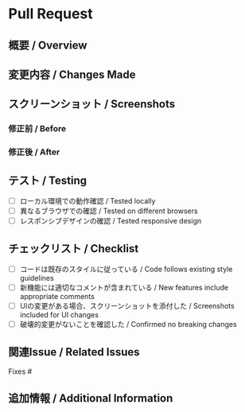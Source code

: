 # Pull Request

## 概要 / Overview
<!-- 変更内容を簡潔に説明してください / Briefly describe your changes -->

## 変更内容 / Changes Made
<!-- 実装した機能や修正した問題を詳しく説明してください / Describe the features implemented or issues fixed -->

## スクリーンショット / Screenshots
<!-- 
⚠️ **重要 / IMPORTANT**: 
UIに影響する変更の場合、必ず修正前後のスクリーンショットを添付してください
When making changes that affect the UI, you MUST include before/after screenshots

📖 詳細ガイド / Detailed Guide: .github/SCREENSHOT_GUIDE.md
-->

### 修正前 / Before
<!-- 変更前のスクリーンショットまたは「該当なし」と記載 / Screenshot before changes or write "Not applicable" -->

### 修正後 / After
<!-- 変更後のスクリーンショットを必ず添付 / Screenshot after changes (REQUIRED for UI changes) -->

## テスト / Testing
- [ ] ローカル環境での動作確認 / Tested locally
- [ ] 異なるブラウザでの確認 / Tested on different browsers
- [ ] レスポンシブデザインの確認 / Tested responsive design

## チェックリスト / Checklist
- [ ] コードは既存のスタイルに従っている / Code follows existing style guidelines
- [ ] 新機能には適切なコメントが含まれている / New features include appropriate comments
- [ ] UIの変更がある場合、スクリーンショットを添付した / Screenshots included for UI changes
- [ ] 破壊的変更がないことを確認した / Confirmed no breaking changes

## 関連Issue / Related Issues
Fixes #

## 追加情報 / Additional Information
<!-- 追加で伝えたい情報があれば記載 / Any additional information -->